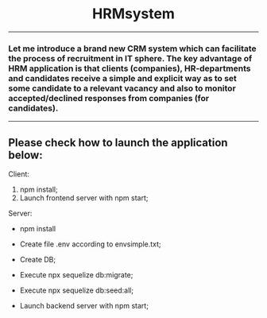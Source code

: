 <h1 align="center">HRMsystem</h1>

---

<h3> Let me introduce a brand new CRM system which can facilitate the process of recruitment in IT sphere. The key advantage of HRM application is that clients (companies), HR-departments and candidates receive a simple and explicit way as to set some candidate to a relevant vacancy and also to monitor accepted/declined responses from companies (for candidates). </h3>

---
## Please check how to launch the application below:

Client:

1. npm install;
2. Launch frontend server with npm start;

Server:

 - npm install
 - Create file .env according to envsimple.txt;
 - Create DB;

 - Execute npx sequelize db:migrate;

 - Execute npx sequelize db:seed:all;

 - Launch backend server with npm start;
